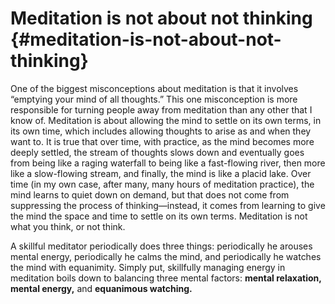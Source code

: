 # Meditation is not about not thinking {#meditation-is-not-about-not-thinking}

One of the biggest misconceptions about meditation is that it involves “emptying your mind of all thoughts.” This one misconception is more responsible for turning people away from meditation than any other that I know of. Meditation is about allowing the mind to settle on its own terms, in its own time, which includes allowing thoughts to arise as and when they want to. It is true that over time, with practice, as the mind becomes more deeply settled, the stream of thoughts slows down and eventually goes from being like a raging waterfall to being like a fast-flowing river, then more like a slow-flowing stream, and finally, the mind is like a placid lake. Over time (in my own case, after many, many hours of meditation practice), the mind learns to quiet down on demand, but that does not come from suppressing the process of thinking—instead, it comes from learning to give the mind the space and time to settle on its own terms. Meditation is not what you think, or not think.

A skillful meditator periodically does three things: periodically he arouses mental energy, periodically he calms the mind, and periodically he watches the mind with equanimity. Simply put, skillfully managing energy in meditation boils down to balancing three mental factors: **mental relaxation, mental energy,** and **equanimous watching.**